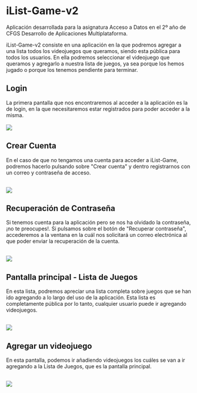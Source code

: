 # iList-Game-v2

Aplicación desarrollada para la asignatura Acceso a Datos en el 2º año de CFGS Desarrollo de Aplicaciones Multiplataforma. <br>

iList-Game-v2 consiste en una aplicación en la que podremos agregar a una lista todos los videojuegos que queramos, siendo esta pública para todos los usuarios.
En ella podremos seleccionar el videojuego que queramos y agregarlo a nuestra lista de juegos, ya sea porque los hemos jugado o porque los tenemos pendiente para terminar.


## Login
La primera pantalla que nos encontraremos al acceder a la aplicación es la de login, en la que necesitaremos estar registrados para poder acceder a la misma. <br> <br>
![](1.png)

## Crear Cuenta
En el caso de que no tengamos una cuenta para acceder a iList-Game, podremos hacerlo pulsando sobre "Crear cuenta" y dentro registrarnos con un correo y contraseña de acceso. <br> <br>

![](2.png)

## Recuperación de Contraseña
Si tenemos cuenta para la aplicación pero se nos ha olvidado la contraseña, ¡no te preocupes!. Si pulsamos sobre el botón de "Recuperar contraseña", accederemos a la ventana en la cuál nos solicitará un correo electrónica al que poder enviar la recuperación de la cuenta. <br> <br>

![](3.png)

## Pantalla principal - Lista de Juegos
En esta lista, podremos apreciar una lista completa sobre juegos que se han ido agregando a lo largo del uso de la aplicación. Esta lista es completamente pública por lo tanto, cualquier usuario puede ir agregando videojuegos. <br> <br>

![](5.png)

## Agregar un videojuego
En esta pantalla, podemos ir añadiendo videojuegos los cuáles se van a ir agregando a la Lista de Juegos, que es la pantalla principal. <br> <br>

![](6.png)


